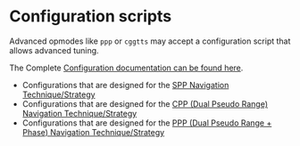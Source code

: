 Configuration scripts
=====================

Advanced opmodes like `ppp` or `cggtts` may accept a configuration script
that allows advanced tuning.

The Complete [Configuration documentation can be found here](https://github.com/rtk-rs).

- Configurations that are designed for the [SPP Navigation Technique/Strategy](./SPP) 
- Configurations that are designed for the [CPP (Dual Pseudo Range) Navigation Technique/Strategy](./CPP) 
- Configurations that are designed for the [PPP (Dual Pseudo Range + Phase) Navigation Technique/Strategy](./PPP) 
